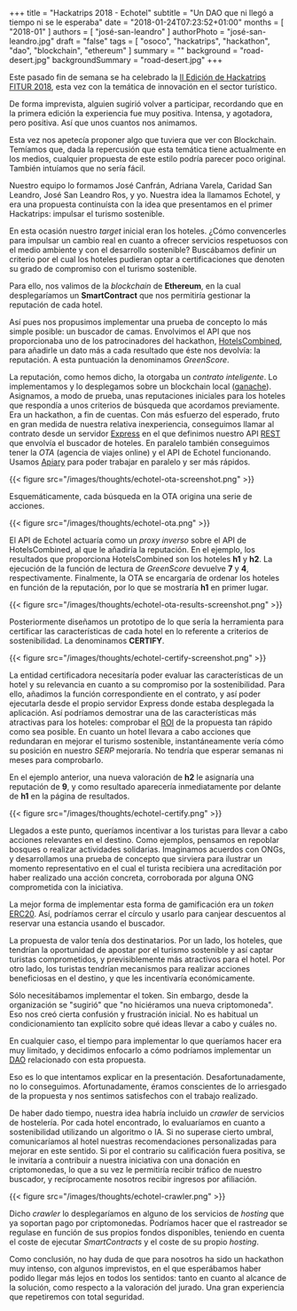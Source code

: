 +++
title = "Hackatrips 2018 - Echotel"
subtitle = "Un DAO que ni llegó a tiempo ni se le esperaba"
date = "2018-01-24T07:23:52+01:00"
months = [ "2018-01" ]
authors = [ "josé-san-leandro" ]
authorPhoto = "josé-san-leandro.jpg"
draft = "false"
tags = [ "osoco", "hackatrips", "hackathon", "dao", "blockchain", "ethereum" ]
summary = ""
background = "road-desert.jpg"
backgroundSummary = "road-desert.jpg"
+++

Este pasado fin de semana se ha celebrado la [II Edición de Hackatrips FITUR 2018](http://www.hackatrips.com), esta vez con la temática de innovación en el sector turístico.

De forma imprevista, alguien sugirió volver a participar, recordando que en la primera edición la experiencia fue muy positiva. Intensa, y agotadora, pero positiva.
Así que unos cuantos nos animamos.

Esta vez nos apetecía proponer algo que tuviera que ver con Blockchain. Temíamos que, dada la repercusión que esta temática tiene actualmente en los medios, cualquier propuesta de este estilo podría parecer poco original.
También intuíamos que no sería fácil.

Nuestro equipo lo formamos José Canfrán, Adriana Varela, Caridad San Leandro, José San Leandro Ros, y yo. Nuestra idea la llamamos Echotel, y era una propuesta continuísta con la idea que presentamos en el primer Hackatrips: impulsar el turismo sostenible.

En esta ocasión nuestro *target* inicial eran los hoteles. &iquest;Cómo convencerles para impulsar un cambio real en cuanto a ofrecer servicios respetuosos con el medio ambiente y con el desarrollo sostenible?
Buscábamos definir un criterio por el cual los hoteles pudieran optar a certificaciones que denoten su grado de compromiso con el turismo sostenible.

Para ello, nos valimos de la *blockchain* de **Ethereum**, en la cual desplegaríamos un **SmartContract** que nos permitiría gestionar la reputación de cada hotel.

Así pues nos propusimos implementar una prueba de concepto lo más simple posible: un buscador de camas. Envolvimos el API que nos proporcionaba uno de los patrocinadores del hackathon, [HotelsCombined](https://www.hotelscombined.es), para añadirle un dato más a cada resultado que éste nos devolvía: la reputación. A esta puntuación la denominamos *GreenScore*.

La reputación, como hemos dicho, la otorgaba un *contrato inteligente*. Lo implementamos y lo desplegamos sobre un blockchain local ([ganache](https://github.com/trufflesuite/ganache)). Asignamos, a modo de prueba, unas reputaciones iniciales para los hoteles que respondía a unos criterios de búsqueda que acordamos previamente. Era un hackathon, a fin de cuentas. Con más esfuerzo del esperado, fruto en gran medida de nuestra relativa inexperiencia, conseguimos llamar al contrato desde un servidor [Express](https://expressjs.com) en el que definimos nuestro API [REST](https://en.wikipedia.org/wiki/Representational_state_transfer) que envolvía el buscador de hoteles. En paralelo también conseguimos tener la *OTA* (agencia de viajes online) y el API de Echotel funcionando. Usamos [Apiary](https://apiary.io) para poder trabajar en paralelo y ser más rápidos.

{{< figure src="/images/thoughts/echotel-ota-screenshot.png" >}}

Esquemáticamente, cada búsqueda en la OTA origina una serie de acciones.

{{< figure src="/images/thoughts/echotel-ota.png" >}}

El API de Echotel actuaría como un *proxy inverso* sobre el API de HotelsCombined, al que le añadiría la reputación. En el ejemplo, los resultados que proporciona HotelsCombined son los hoteles **h1** y **h2**. La ejecución de la función de lectura de *GreenScore* devuelve **7** y **4**, respectivamente. Finalmente, la OTA se encargaría de ordenar los hoteles en función de la reputación, por lo que se mostraría **h1** en primer lugar.

{{< figure src="/images/thoughts/echotel-ota-results-screenshot.png" >}}

Posteriormente diseñamos un prototipo de lo que sería la herramienta para certificar las características de cada hotel en lo referente a criterios de sostenibilidad. La denominamos **CERTIFY**.

{{< figure src="/images/thoughts/echotel-certify-screenshot.png" >}}

La entidad certificadora necesitaría poder evaluar las características de un hotel y su relevancia en cuanto a su compromiso por la sostenibilidad. Para ello, añadimos la función correspondiente en el contrato, y así poder ejecutarla desde el propio servidor Express donde estaba desplegada la aplicación. Así podríamos demostrar una de las características más atractivas para los hoteles: comprobar el [ROI](https://en.wikipedia.org/wiki/Return_on_investment) de la propuesta tan rápido como sea posible. En cuanto un hotel llevara a cabo acciones que redundaran en mejorar el turismo sostenible, instantáneamente vería cómo su posición en nuestro *SERP* mejoraría. No tendría que esperar semanas ni meses para comprobarlo.

En el ejemplo anterior, una nueva valoración de **h2** le asignaría una reputación de **9**, y como resultado aparecería inmediatamente por delante de **h1** en la página de resultados.

{{< figure src="/images/thoughts/echotel-certify.png" >}}

Llegados a este punto, queríamos incentivar a los turistas para llevar a cabo acciones relevantes en el destino. Como ejemplos, pensamos en repoblar bosques o realizar actividades solidarias. Imaginamos acuerdos con ONGs, y desarrollamos una prueba de concepto que sirviera para ilustrar un momento representativo en el cual el turista recibiera una acreditación por haber realizado una acción concreta, corroborada por alguna ONG comprometida con la iniciativa.

La mejor forma de implementar esta forma de gamificación era un *token* [ERC20](https://en.wikipedia.org/wiki/ERC20). Así, podríamos cerrar el círculo y usarlo para canjear descuentos al reservar una estancia usando el buscador.

La propuesta de valor tenía dos destinatarios. Por un lado, los hoteles, que tendrían la oportunidad de apostar por el turismo sostenible y así captar turistas comprometidos, y previsiblemente más atractivos para el hotel. Por otro lado, los turistas tendrían mecanismos para realizar acciones beneficiosas en el destino, y que les incentivaría económicamente.

Sólo necesitábamos implementar el token. Sin embargo, desde la organización se "sugirió" que "no hiciéramos una nueva criptomoneda". Eso nos creó cierta confusión y frustración inicial. No es habitual un condicionamiento tan explícito sobre qué ideas llevar a cabo y cuáles no.

En cualquier caso, el tiempo para implementar lo que queríamos hacer era muy limitado, y decidimos enfocarlo a cómo podríamos implementar un [DAO](https://en.wikipedia.org/wiki/Decentralized_autonomous_organization) relacionado con esta propuesta.

Eso es lo que intentamos explicar en la presentación. Desafortunadamente, no lo conseguimos. Afortunadamente, éramos conscientes de lo arriesgado de la propuesta y nos sentimos satisfechos con el trabajo realizado.

De haber dado tiempo, nuestra idea habría incluido un *crawler* de servicios de hostelería. Por cada hotel encontrado, lo evaluaríamos en cuanto a sostenibilidad utilizando un algoritmo o IA. Si no superase cierto umbral, comunicaríamos al hotel nuestras recomendaciones personalizadas para mejorar en este sentido. Si por el contrario su calificación fuera positiva, se le invitaría a contribuir a nuestra iniciativa con una donación en criptomonedas, lo que a su vez le permitiría recibir tráfico de nuestro buscador, y recíprocamente nosotros recibir ingresos por afiliación.

{{< figure src="/images/thoughts/echotel-crawler.png" >}}

Dicho *crawler* lo desplegaríamos en alguno de los servicios de *hosting* que ya soportan pago por criptomonedas. Podríamos hacer que el rastreador se regulase en función de sus propios fondos disponibles, teniendo en cuenta el coste de ejecutar *SmartContracts* y el coste de su propio *hosting*.

Como conclusión, no hay duda de que para nosotros ha sido un hackathon muy intenso, con algunos imprevistos, en el que esperábamos haber podido llegar más lejos en todos los sentidos: tanto en cuanto al alcance de la solución, como respecto a la valoración del jurado. Una gran experiencia que repetiremos con total seguridad.
